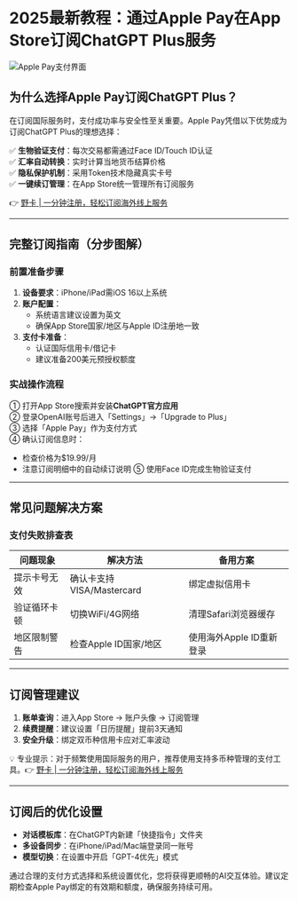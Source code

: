 # 2025最新教程：通过Apple Pay在App Store订阅ChatGPT Plus服务

![Apple Pay支付界面](https://bbtdd.com/wp-content/uploads/img/7538097193510.webp)

## 为什么选择Apple Pay订阅ChatGPT Plus？
在订阅国际服务时，支付成功率与安全性至关重要。Apple Pay凭借以下优势成为订阅ChatGPT Plus的理想选择：

✅ **生物验证支付**：每次交易都需通过Face ID/Touch ID认证  
✅ **汇率自动转换**：实时计算当地货币结算价格  
✅ **隐私保护机制**：采用Token技术隐藏真实卡号  
✅ **一键续订管理**：在App Store统一管理所有订阅服务  

👉 [野卡 | 一分钟注册，轻松订阅海外线上服务](https://bbtdd.com/yeka)

---

## 完整订阅指南（分步图解）

### 前置准备步骤
1. **设备要求**：iPhone/iPad需iOS 16以上系统
2. **账户配置**：
   - 系统语言建议设置为英文
   - 确保App Store国家/地区与Apple ID注册地一致
3. **支付卡准备**：
   - 认证国际信用卡/借记卡
   - 建议准备200美元预授权额度

### 实战操作流程
① 打开App Store搜索并安装**ChatGPT官方应用**  
② 登录OpenAI账号后进入「Settings」→「Upgrade to Plus」  
③ 选择「Apple Pay」作为支付方式  
④ 确认订阅信息时：
   - 检查价格为$19.99/月
   - 注意订阅明细中的自动续订说明
⑤ 使用Face ID完成生物验证支付  

---

## 常见问题解决方案

### 支付失败排查表
| 问题现象       | 解决方法                    | 备用方案                 |
|----------------|---------------------------|-------------------------|
| 提示卡号无效    | 确认卡支持VISA/Mastercard | 绑定虚拟信用卡          |
| 验证循环卡顿    | 切换WiFi/4G网络           | 清理Safari浏览器缓存    |
| 地区限制警告    | 检查Apple ID国家/地区     | 使用海外Apple ID重新登录|

---

## 订阅管理建议
1. **账单查询**：进入App Store → 账户头像 → 订阅管理  
2. **续费提醒**：建议设置「日历提醒」提前3天通知  
3. **安全升级**：绑定双币种信用卡应对汇率波动  

💡 专业提示：对于频繁使用国际服务的用户，推荐使用支持多币种管理的支付工具。👉 [野卡 | 一分钟注册，轻松订阅海外线上服务](https://bbtdd.com/yeka)

---

## 订阅后的优化设置
- **对话模板库**：在ChatGPT内新建「快捷指令」文件夹
- **多设备同步**：在iPhone/iPad/Mac端登录同一账号
- **模型切换**：在设置中开启「GPT-4优先」模式

通过合理的支付方式选择和系统设置优化，您将获得更顺畅的AI交互体验。建议定期检查Apple Pay绑定的有效期和额度，确保服务持续可用。